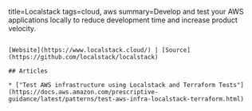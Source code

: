 title=Localstack
tags=cloud, aws
summary=Develop and test your AWS applications locally to reduce development time and increase product velocity. 
~~~~~~

[Website](https://www.localstack.cloud/) | [Source](https://github.com/localstack/localstack)

## Articles

* ["Test AWS infrastructure using Localstack and Terraform Tests"](https://docs.aws.amazon.com/prescriptive-guidance/latest/patterns/test-aws-infra-localstack-terraform.html)

